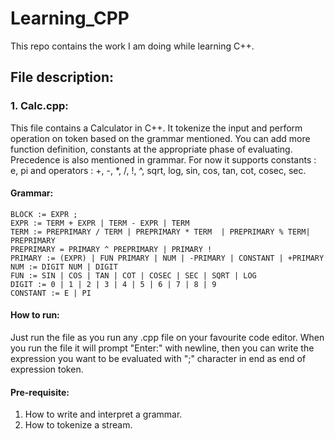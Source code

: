 # Learning_CPP
This repo contains the work I am doing while learning C++.

## File description:
### 1. Calc.cpp:
   This file contains a Calculator in C++. It tokenize the input and perform operation on token based on the grammar mentioned. You can add more function definition, constants at the appropriate phase of evaluating. Precedence is also mentioned in grammar. For now it supports constants : e, pi and operators : +, -, *, /, !, ^, sqrt, log, sin, cos, tan, cot, cosec, sec.
 
   #### Grammar:
    BLOCK := EXPR ;
    EXPR := TERM + EXPR | TERM - EXPR | TERM 
    TERM := PREPRIMARY / TERM | PREPRIMARY * TERM  | PREPRIMARY % TERM| PREPRIMARY
    PREPRIMARY = PRIMARY ^ PREPRIMARY | PRIMARY !
    PRIMARY := (EXPR) | FUN PRIMARY | NUM | -PRIMARY | CONSTANT | +PRIMARY
    NUM := DIGIT NUM | DIGIT
    FUN := SIN | COS | TAN | COT | COSEC | SEC | SQRT | LOG
    DIGIT := 0 | 1 | 2 | 3 | 4 | 5 | 6 | 7 | 8 | 9
    CONSTANT := E | PI
   #### How to run:
   Just run the file as you run any .cpp file on your favourite code editor. When you run the file it will prompt "Enter:" with newline, then you can write the expression you want to be evaluated with ";" character in end as end of expression token.
  #### Pre-requisite:
  1) How to write and interpret a grammar.
  2) How to tokenize a stream.
